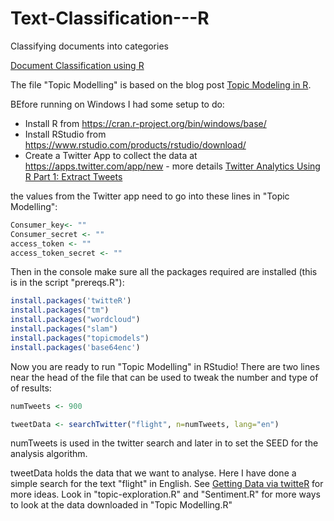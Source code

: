 Text-Classification---R
=======================

Classifying documents into categories

[Document Classification using R](http://www.dataperspective.info/2013/07/document-classification-using-r.htmlhttp://www.dataperspective.info/2013/07/document-classification-using-r.html)

The file "Topic Modelling" is based on the blog post [Topic Modeling in R](http://www.bigdatanews.datasciencecentral.com/profiles/blogs/topic-modeling-in-r).

BEfore running on Windows I had some setup to do:

* Install R from https://cran.r-project.org/bin/windows/base/
* Install RStudio from https://www.rstudio.com/products/rstudio/download/
* Create a Twitter App to collect the data at https://apps.twitter.com/app/new - more details [Twitter Analytics Using R Part 1: Extract Tweets](https://www.credera.com/blog/business-intelligence/twitter-analytics-using-r-part-1-extract-tweets/)

the values from the Twitter app need to go into these lines in "Topic Modelling":

```R
Consumer_key<- ""
Consumer_secret <- ""
access_token <- ""
access_token_secret <- ""
```

Then in the console make sure all the packages required are installed (this is in the script "prereqs.R"):

```R
install.packages('twitteR')
install.packages("tm")
install.packages("wordcloud")
install.packages("slam")
install.packages("topicmodels")
install.packages('base64enc')
```
Now you are ready to run "Topic Modelling" in RStudio! There are two lines near the head of the file that can be used to tweak the number and type of of results:

```R
numTweets <- 900

tweetData <- searchTwitter("flight", n=numTweets, lang="en")
```

numTweets is used in the twitter search and later in to set the SEED for the analysis algorithm.

tweetData holds the data that we want to analyse. Here I have done a simple search for the text "flight" in English. See [Getting Data via twitteR](https://sites.google.com/site/miningtwitter/basics/getting-data/by-twitter) for more ideas. Look in "topic-exploration.R" and "Sentiment.R" for more ways to look at the data downloaded in "Topic Modelling.R"
